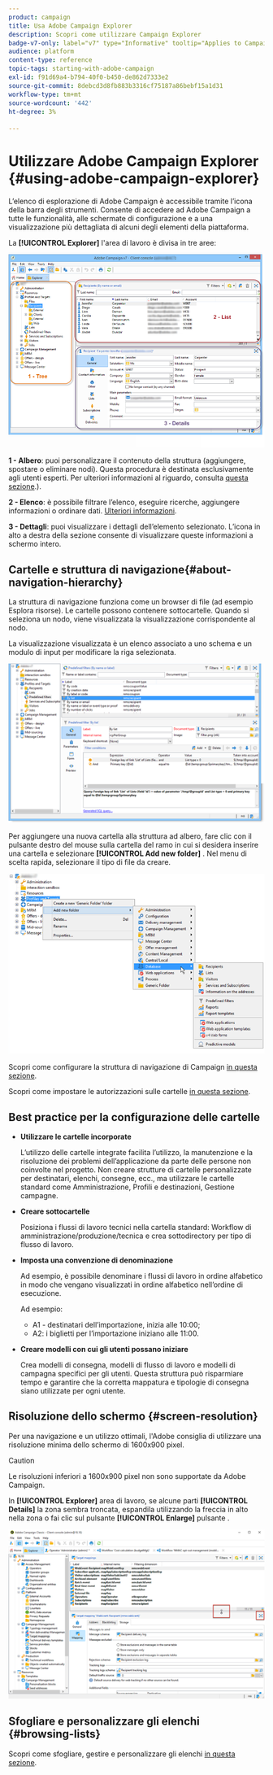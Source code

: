 ```yaml
---
product: campaign
title: Usa Adobe Campaign Explorer
description: Scopri come utilizzare Campaign Explorer
badge-v7-only: label="v7" type="Informative" tooltip="Applies to Campaign Classic v7 only"
audience: platform
content-type: reference
topic-tags: starting-with-adobe-campaign
exl-id: f91d69a4-b794-40f0-b450-de862d7333e2
source-git-commit: 8debcd3d8fb883b3316cf75187a86bebf15a1d31
workflow-type: tm+mt
source-wordcount: '442'
ht-degree: 3%

---
```


# Utilizzare Adobe Campaign Explorer {#using-adobe-campaign-explorer}



L’elenco di esplorazione di Adobe Campaign è accessibile tramite l’icona della barra degli strumenti. Consente di accedere ad Adobe Campaign a tutte le funzionalità, alle schermate di configurazione e a una visualizzazione più dettagliata di alcuni degli elementi della piattaforma.

La **[!UICONTROL Explorer]** l&#39;area di lavoro è divisa in tre aree:

![](assets/s_ncs_user_navigation.png)

**1 - Albero**: puoi personalizzare il contenuto della struttura (aggiungere, spostare o eliminare nodi). Questa procedura è destinata esclusivamente agli utenti esperti. Per ulteriori informazioni al riguardo, consulta [questa sezione](#about-navigation-hierarchy).).

**2 - Elenco**: è possibile filtrare l’elenco, eseguire ricerche, aggiungere informazioni o ordinare dati. [Ulteriori informazioni](adobe-campaign-ui-lists.md).

**3 - Dettagli**: puoi visualizzare i dettagli dell’elemento selezionato. L’icona in alto a destra della sezione consente di visualizzare queste informazioni a schermo intero.

## Cartelle e struttura di navigazione{#about-navigation-hierarchy}

La struttura di navigazione funziona come un browser di file (ad esempio Esplora risorse). Le cartelle possono contenere sottocartelle. Quando si seleziona un nodo, viene visualizzata la visualizzazione corrispondente al nodo.

La visualizzazione visualizzata è un elenco associato a uno schema e un modulo di input per modificare la riga selezionata.

![](assets/d_ncs_integration_navigation.png)

Per aggiungere una nuova cartella alla struttura ad albero, fare clic con il pulsante destro del mouse sulla cartella del ramo in cui si desidera inserire una cartella e selezionare **[!UICONTROL Add new folder]** . Nel menu di scelta rapida, selezionare il tipo di file da creare.

![](assets/d_ncs_integration_navigation_create.png)

Scopri come configurare la struttura di navigazione di Campaign [in questa sezione](../../configuration/using/configuration.md).

Scopri come impostare le autorizzazioni sulle cartelle [in questa sezione](access-management-folders.md).

## Best practice per la configurazione delle cartelle

* **Utilizzare le cartelle incorporate**

   L’utilizzo delle cartelle integrate facilita l’utilizzo, la manutenzione e la risoluzione dei problemi dell’applicazione da parte delle persone non coinvolte nel progetto. Non creare strutture di cartelle personalizzate per destinatari, elenchi, consegne, ecc., ma utilizzare le cartelle standard come Amministrazione, Profili e destinazioni, Gestione campagne.

* **Creare sottocartelle**

   Posiziona i flussi di lavoro tecnici nella cartella standard: Workflow di amministrazione/produzione/tecnica e crea sottodirectory per tipo di flusso di lavoro.

* **Imposta una convenzione di denominazione**

   Ad esempio, è possibile denominare i flussi di lavoro in ordine alfabetico in modo che vengano visualizzati in ordine alfabetico nell’ordine di esecuzione.

   Ad esempio:

   * A1 - destinatari dell’importazione, inizia alle 10:00;
   * A2: i biglietti per l’importazione iniziano alle 11:00.

* **Creare modelli con cui gli utenti possano iniziare**

   Crea modelli di consegna, modelli di flusso di lavoro e modelli di campagna specifici per gli utenti. Questa struttura può risparmiare tempo e garantire che la corretta mappatura e tipologie di consegna siano utilizzate per ogni utente.

## Risoluzione dello schermo {#screen-resolution}

Per una navigazione e un utilizzo ottimali, l&#39;Adobe consiglia di utilizzare una risoluzione minima dello schermo di 1600x900 pixel.

>[!CAUTION]
>
>Le risoluzioni inferiori a 1600x900 pixel non sono supportate da Adobe Campaign.

In **[!UICONTROL Explorer]** area di lavoro, se alcune parti **[!UICONTROL Details]** la zona sembra troncata, espandila utilizzando la freccia in alto nella zona o fai clic sul pulsante **[!UICONTROL Enlarge]** pulsante .

![](assets/s_ncs_user_resolution.png)

## Sfogliare e personalizzare gli elenchi {#browsing-lists}

Scopri come sfogliare, gestire e personalizzare gli elenchi [in questa sezione](adobe-campaign-ui-lists.md).
